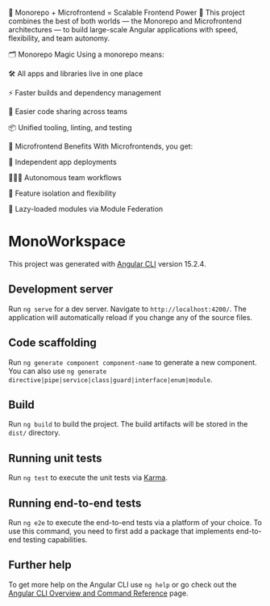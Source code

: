 🧩 Monorepo + Microfrontend = Scalable Frontend Power 💪
This project combines the best of both worlds — the Monorepo and Microfrontend architectures — to build large-scale Angular applications with speed, flexibility, and team autonomy.

🗂️ Monorepo Magic
Using a monorepo means:

🛠️ All apps and libraries live in one place

⚡ Faster builds and dependency management

🤝 Easier code sharing across teams

📦 Unified tooling, linting, and testing

🧱 Microfrontend Benefits
With Microfrontends, you get:

🔀 Independent app deployments

🧑‍🤝‍🧑 Autonomous team workflows

🧩 Feature isolation and flexibility

🔄 Lazy-loaded modules via Module Federation

# MonoWorkspace

This project was generated with [Angular CLI](https://github.com/angular/angular-cli) version 15.2.4.

## Development server

Run `ng serve` for a dev server. Navigate to `http://localhost:4200/`. The application will automatically reload if you change any of the source files.

## Code scaffolding

Run `ng generate component component-name` to generate a new component. You can also use `ng generate directive|pipe|service|class|guard|interface|enum|module`.

## Build

Run `ng build` to build the project. The build artifacts will be stored in the `dist/` directory.

## Running unit tests

Run `ng test` to execute the unit tests via [Karma](https://karma-runner.github.io).

## Running end-to-end tests

Run `ng e2e` to execute the end-to-end tests via a platform of your choice. To use this command, you need to first add a package that implements end-to-end testing capabilities.

## Further help

To get more help on the Angular CLI use `ng help` or go check out the [Angular CLI Overview and Command Reference](https://angular.io/cli) page.
